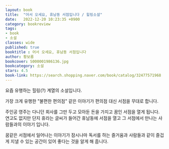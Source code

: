 ```yaml
---
layout: book
title:  "어서 오세요, 휴남동 서점입니다 / 힐링소설"
date:   2022-12-20 10:23:35 +0900
category: bookreview
tags:
- book
- 소설
classes: wide
published: true
booktitle : 어서 오세요, 휴남동 서점입니다
author: 황보름
bookcover: S000001986136.jpg
bookcategory: 소설
stars: 4.5
book-link: https://search.shopping.naver.com/book/catalog/32477571968
---
```


요즘 유행하는 힐링(?) 계열의 소설입니다. 

가장 크게 유행한 "불편한 편의점" 같은 이야기가 편의점 대신 서점을 무대로 합니다.

주인공 영주는 다니던 회사를 그만 두고 모아둔 돈을 가지고 꿈인 서점을 열게 됩니다. 연고도 없지만 단지 휴라는 글씨가 들어간 휴남동에 서점을 열고 그 서점에서 만나는 사람들과의 이야기 입니다.

꿈같은 서점에서 일어나는 이야기가 잠시나마 독서를 하는 즐거움과 사람들과 같이 즐겁게 지낼 수 있는 공간이 있어 좋다는 것을 알게 해 줍니다.
